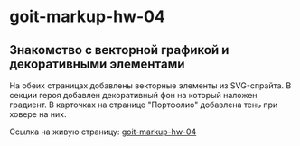# goit-markup-hw-04

## Знакомство с векторной графикой и декоративными элементами

На обеих страницах добавлены векторные элементы из SVG-спрайта. В секции героя добавлен декоративный фон на который наложен градиент.
В карточках на странице "Портфолио" добавлена тень при ховере на них.

Ссылка на живую страницу: [goit-markup-hw-04](https://maslyakov.github.io/goit-markup-hw-04/)

